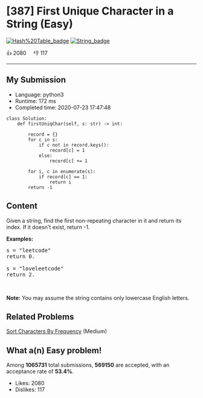 # [387] First Unique Character in a String (Easy)

[![Hash%20Table_badge](https://img.shields.io/badge/topic-Hash%20Table-green.svg)](https://leetcode.com/problems/first-unique-character-in-a-string/)  [![String_badge](https://img.shields.io/badge/topic-String-green.svg)](https://leetcode.com/problems/first-unique-character-in-a-string/) 

:+1: 2080 &nbsp; &nbsp; :thumbsdown: 117

---

## My Submission

- Language: python3
- Runtime: 172 ms
- Completed time: 2020-07-23 17:47:48

```python3
class Solution:
    def firstUniqChar(self, s: str) -> int:

        record = {}
        for c in s:
            if c not in record.keys():
                record[c] = 1
            else:
                record[c] += 1
        
        for i, c in enumerate(s):
            if record[c] == 1:
                return i
        return -1
```

## Content
<p>Given a string, find the first non-repeating character in it and return its index. If it doesn&#39;t exist, return -1.</p>

<p><b>Examples:</b></p>

<pre>
s = &quot;leetcode&quot;
return 0.

s = &quot;loveleetcode&quot;
return 2.
</pre>

<p>&nbsp;</p>

<p><b>Note:</b> You may assume the string contains only lowercase English letters.</p>


## Related Problems
[Sort Characters By Frequency](https://leetcode.com/problems/sort-characters-by-frequency/) (Medium) <br>

## What a(n) Easy problem!
Among **1065731** total submissions, **569150** are accepted, with an acceptance rate of **53.4%**. <br>

- Likes: 2080
- Dislikes: 117

